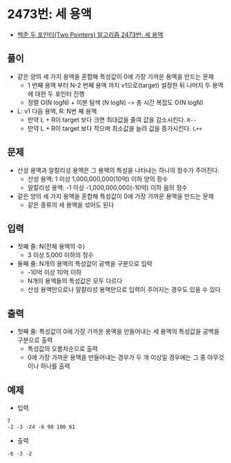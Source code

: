 # 2473번: 세 용액
- [백준 두 포인터(Two Pointers) 알고리즘 2473번: 세 용액](https://www.acmicpc.net/problem/2473)

## 풀이
- 같은 양의 세 가지 용액을 혼합해 특성값이 0에 가장 가까운 용액을 만드는 문제
  - 1 번째 용액 부터 N-2 번째 용액 까지 v1으로(target) 설정한 뒤 나머지 두 용액에 대한 두 포인터 진행
  - 정렬 O(N logN) + 이분 탐색 (N logN) -> 총 시간 복잡도 O(N logN)
- L: v1 다음 용액, R: N번 째 용액
  - 만약 L + R이 target 보다 크면 최대값을 줄여 값을 감소시킨다. `R--`
  - 만약 L + R이 target 보다 작으며 최소값을 늘려 값을 증가시킨다. `L++`

## 문제
- 산성 용액과 알칼리성 용액은 그 용액의 특성을 나타내는 하나의 정수가 주어진다.
  - 산성 용액: 1 이상 1,000,000,000(10억) 이하 양의 정수
  - 알칼리성 용액: -1 이상 -1,000,000,000(-10억) 이하 음의 정수
- 같은 양의 세 가지 용액을 혼합해 특성값이 0에 가장 가까운 용액을 만드는 문제
  - 같은 종류의 세 용액을 섞어도 된다

## 입력
- 첫째 줄: N(전체 용액의 수)
  - 3 이상 5,000 이하의 정수
- 둘째 줄: N개의 용액의 특성값이 공백을 구분으로 입력
  - -10억 이상 10억 이하
  - N개의 용액들의 특성값은 모두 다르다
  - 산성 용액만으로나 알칼리성 용액만으로 입력이 주어지는 경우도 있을 수 있다

## 출력
- 첫째 줄: 특성값이 0에 가장 가까운 용액을 만들어내는 세 용액의 특성값을 공백을 구분으로 출력
  - 특성값의 오름차순으로 출력
  - 0에 가장 가까운 용액을 만들어내는 경우가 두 개 이상일 경우에는 그 중 아무것이나 하나를 출력

## 예제
- 입력
```text
7
-2 -3 -24 -6 98 100 61
```
- 출력
```text
-6 -3 -2
```